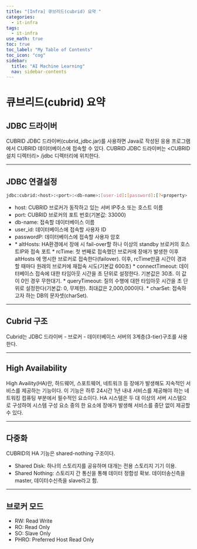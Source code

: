 ```yaml
---
title: "[Infra] 큐브리드(cubrid) 요약 " 
categories:
  - it-infra
tags:
  - it-infra
use_math: true
toc: true
toc_label: "My Table of Contents"
toc_icon: "cog"
sidebar:
  title: "AI Machine Learning"
  nav: sidebar-contents
---
```


# 큐브리드(cubrid) 요약

## JDBC 드라이버

CUBRID JDBC 드라이버(cubrid_jdbc.jar)를 사용하면 Java로 작성된 응용 프로그램에서 CUBRID 데이터베이스에 접속할 수 있다. 
CUBRID JDBC 드라이버는 <CUBRID 설치 디렉터리> /jdbc 디렉터리에 위치한다. 

-------------------------------------------------------------

## JDBC 연결설정

```bash
jdbc:cubrid:<host>:<port>:<db-name>:[user-id]:[password]:[?<property> [& <property>] ... ]
```

* host: CUBRID 브로커가 동작하고 있는 서버 IP주소 또는 호스트 이름
* port: CUBRID 브로커의 포트 번호(기본값: 33000)
* db-name: 접속할 데이터베이스 이름 
* user_id: 데이터베이스에 접속할 사용자 ID
* passwordP: 데이터베이스에 접속할 사용자 암호
* <property>
  * altHosts: HA환경에서 장애 시 fail-over할 하나 이상의 standby 브로커의 호스트IP와 접속 포트
  * rcTime: 첫 번째로 접속했던 브로커에 장애가 발생한 이후 altHosts 에 명시한 브로커로 접속한다(failover). 이후, rcTime만큼 시간이 경과할 때마다 원래의 브로커에 재접속 시도(기본값 600초)
  * connectTimeout: 데이터베이스 접속에 대한 타임아웃 시간을 초 단위로 설정한다. 기본값은 30초. 이 값이 0인 경우 무한대기.
  * queryTimeout: 질의 수행에 대한 타임아웃 시간을 초 단위로 설정한다(기본값: 0, 무제한). 최대값은 2,000,000이다.
  * charSet: 접속하고자 하는 DB의 문자셋(charSet).

-------------------------------------------------------------

## Cubrid 구조

Cubrid는 JDBC 드라이버 - 브로커 - 데이터베이스 서버의 3계층(3-tier)구조를 사용한다. 

-------------------------------------------------------------

## High Availability  

High Availity(HA)란, 하드웨어, 스포트웨어, 네트워크 등 장애가 발생해도 지속적인 서비스를 제공하는 기능이다. 
이 기능은 하루 24시간 1년 내내 서비스를 제공해야 하는 네트워킹 컴퓨팅 부분에서 필수적인 요소이다. 
HA 시스템은 두 대 이상의 서버 시스템으로 구성하여 시스템 구성 요소 중의 한 요소에 장애가 발생해 서비스를 중단 없이 제공할 수 있다.

-------------------------------------------------------------

## 다중화 

CUBRID의 HA 기능은 shared-nothing 구조이다.

* Shared Disk: 하나의 스토리지를 공유하며 대개는 전용 스토리지 기기 이용.
* Shared Nothing: 스토리지 간 통신을 통해 데이터 정합성 확보. 데이터송신측을 master, 데이터수신측을 slave라고 함. 

-------------------------------------------------------------

## 브로커 모드 

* RW: Read Write
* RO: Read Only
* SO: Slave Only
* PHRO: Preferred Host Read Only
  
  
